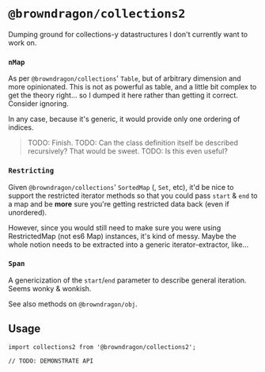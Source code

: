 # `@browndragon/collections2`

Dumping ground for collections-y datastructures I don't currently want to work on.

### `nMap`
As per `@browndragon/collections`' `Table`, but of arbitrary dimension and more opinionated.
This is not as powerful as table, and a little bit complex to get the theory right... so I dumped it here rather than getting it correct. Consider ignoring.

In any case, because it's generic, it would provide only one ordering of indices.
> TODO: Finish.
> TODO: Can the class definition itself be described recursively? That would be sweet.
> TODO: Is this even useful?

### `Restricting`
Given `@browndragon/collections`' `SortedMap` (, `Set`, etc), it'd be nice to support the restricted iterator methods so that you could pass `start` & `end` to a map and be **more** sure you're getting restricted data back (even if unordered).

However, since you would still need to make sure you were using RestrictedMap (not es6 Map) instances, it's kind of messy. Maybe the whole notion needs to be extracted into a generic iterator-extractor, like...

### `Span`
A genericization of the `start`/`end` parameter to describe general iteration. Seems wonky & wonkish.

See also methods on `@browndragon/obj`.

## Usage

```
import collections2 from '@browndragon/collections2';

// TODO: DEMONSTRATE API
```
